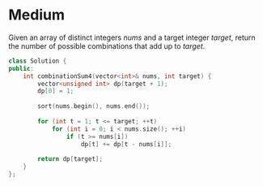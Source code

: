 # Medium

Given an array of distinct integers $nums$ and a target integer $target$, return the number of possible combinations that add up to $target$.

```cpp
class Solution {
public:
    int combinationSum4(vector<int>& nums, int target) {
        vector<unsigned int> dp(target + 1);
        dp[0] = 1;
        
        sort(nums.begin(), nums.end());
        
        for (int t = 1; t <= target; ++t)
            for (int i = 0; i < nums.size(); ++i)
                if (t >= nums[i])
                    dp[t] += dp[t - nums[i]];
        
        return dp[target];
    }
};
```
